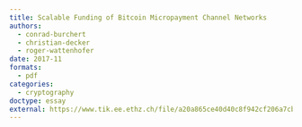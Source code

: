 ```yaml
---
title: Scalable Funding of Bitcoin Micropayment Channel Networks
authors:
  - conrad-burchert
  - christian-decker
  - roger-wattenhofer
date: 2017-11
formats:
  - pdf
categories:
  - cryptography
doctype: essay
external: https://www.tik.ee.ethz.ch/file/a20a865ce40d40c8f942cf206a7cba96/Scalable_Funding_Of_Blockchain_Micropayment_Networks%20(1).pdf
---
```

